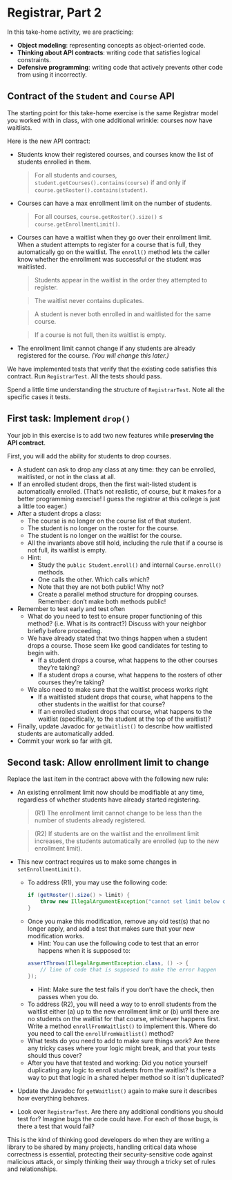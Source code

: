 # Registrar, Part 2

In this take-home activity, we are practicing:

- **Object modeling**: representing concepts as object-oriented code.
- **Thinking about API contracts**: writing code that satisfies logical constraints.
- **Defensive programming**: writing code that actively prevents other code from using it incorrectly.


## Contract of the `Student` and `Course` API

The starting point for this take-home exercise is the same Registrar model you worked with in class, with one additional wrinkle: courses now have waitlists.

Here is the new API contract:

- Students know their registered courses, and courses know the list of students enrolled in them.
    > For all students and courses, `student.getCourses().contains(course)` if and only if `course.getRoster().contains(student)`.

- Courses can have a max enrollment limit on the number of students. 
    > For all courses, `course.getRoster().size()` ≤ `course.getEnrollmentLimit()`.

- Courses can have a waitlist when they go over their enrollment limit. When a student attempts to register for a course that is full, they automatically go on the waitlist. The `enroll()` method lets the caller know whether the enrollment was successful or the student was waitlisted.
    > Students appear in the waitlist in the order they attempted to register.
    
    > The waitlist never contains duplicates.
    
    > A student is never both enrolled in and waitlisted for the same course.
    
    > If a course is not full, then its waitlist is empty.

- The enrollment limit cannot change if any students are already registered for the course. _(You will change this later.)_

We have implemented tests that verify that the existing code satisfies this contract. Run `RegistrarTest`. All the tests should pass.

Spend a little time understanding the structure of `RegistrarTest`. Note all the specific cases it tests.


## First task: Implement `drop()`

Your job in this exercise is to add two new features while **preserving the API contract**.

First, you will add the ability for students to drop courses.

- A student can ask to drop any class at any time: they can be enrolled, waitlisted, or not in the class at all.
- If an enrolled student drops, then the first wait-listed student is automatically enrolled. (That’s not realistic, of course, but it makes for a better programming exercise! I guess the registrar at this college is just a little too eager.)
- After a student drops a class:
    - The course is no longer on the course list of that student.
    - The student is no longer on the roster for the course.
    - The student is no longer on the waitlist for the course.
    - All the invariants above still hold, including the rule that if a course is not full, its waitlist is empty.
    - Hint:
        - Study the `public Student.enroll()` and internal `Course.enroll()` methods.
        - One calls the other. Which calls which?
        - Note that they are not both public! Why not? 
        - Create a parallel method structure for dropping courses. Remember: don’t make both methods public!
- Remember to test early and test often
    - What do you need to test to ensure proper functioning of this method? (i.e. What is its contract?) Discuss with your neighbor briefly before proceeding.
    - We have already stated that two things happen when a student drops a course. Those seem like good candidates for testing to begin with.
        - If a student drops a course, what happens to the other courses they’re taking? 
        - If a student drops a course, what happens to the rosters of other courses they’re taking?
    - We also need to make sure that the waitlist process works right
        - If a waitlisted student drops that course, what happens to the other students in the waitlist for that course?
        - If an enrolled student drops that course, what happens to the waitlist (specifically, to the student at the top of the waitlist)?
- Finally, update Javadoc for `getWaitlist()` to describe how waitlisted students are automatically added.
- Commit your work so far with git.


## Second task: Allow enrollment limit to change

Replace the last item in the contract above with the following new rule:

- An existing enrollment limit now should be modifiable at any time, regardless of whether students have already started registering.
    > (R1) The enrollment limit cannot change to be less than the number of students already registered.
    
    > (R2) If students are on the waitlist and the enrollment limit increases, the students automatically are enrolled (up to the new enrollment limit).
    
- This new contract requires us to make some changes in `setEnrollmentLimit()`.
    - To address (R1), you may use the following code:
        ```java
        if (getRoster().size() > limit) {
            throw new IllegalArgumentException("cannot set limit below class size");
        }
        ```
    - Once you make this modification, remove any old test(s) that no longer apply, and add a test that makes sure that your new modification works.
        - Hint: You can use the following code to test that an error happens when it is supposed to:
        ```java
        assertThrows(IllegalArgumentException.class, () -> {
            // line of code that is supposed to make the error happen
        });
        ```
        - Hint: Make sure the test fails if you don’t have the check, then passes when you do.
    - To address (R2), you will need a way to to enroll students from the waitlist either (a) up to the new enrollment limit or (b) until there are no students on the waitlist for that course, whichever happens first. Write a method `enrollFromWaitlist()` to implement this. Where do you need to call the `enrollFromWaitlist()` method?
    - What tests do you need to add to make sure things work? Are there any tricky cases where your logic might break, and that your tests should thus cover?
    - After you have that tested and working: Did you notice yourself duplicating any logic to enroll students from the waitlist? Is there a way to put that logic in a shared helper method so it isn't duplicated?

- Update the Javadoc for `getWaitlist()` again to make sure it describes how everything behaves.
- Look over `RegistrarTest`. Are there any additional conditions you should test for? Imagine bugs the code could have. For each of those bugs, is there a test that would fail?

This is the kind of thinking good developers do when they are writing a library to be shared by many projects, handling critical data whose correctness is essential, protecting their security-sensitive code against malicious attack, or simply thinking their way through a tricky set of rules and relationships.
